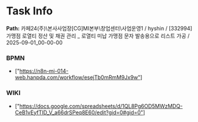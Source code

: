 # Task Info

**Path:** 카페24(주)\본사사업장\[CG]MI본부\창업센터\사업운영1 / hyshin / [332994] 가맹점 로열티 정산 및 채권 관리 _ 로열티 미납 가맹점 문자 발송용으로 리스트 가공 / 2025-09-01_00-00-00

### BPMN
- ["https://n8n-mi-014-web.hanpda.com/workflow/esejTb0mRmM9Jx9w"]

### WIKI
- ["https://docs.google.com/spreadsheets/d/1QL8Pg6OD5MWzMDQ-CeB1vEyfTID_V_a66drSPeq8E60/edit?gid=0#gid=0"]

